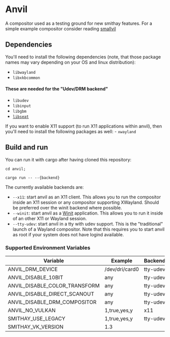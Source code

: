 # Anvil

A compositor used as a testing ground for new smithay features.
For a simple example compositor consider reading [smallvil](https://github.com/Smithay/smithay/tree/master/smallvil)

## Dependencies

You'll need to install the following dependencies (note, that those package
names may vary depending on your OS and linux distribution):

- `libwayland`
- `libxkbcommon`

#### These are needed for the "Udev/DRM backend"

- `libudev`
- `libinput`
- `libgbm`
- [`libseat`](https://git.sr.ht/~kennylevinsen/seatd)

If you want to enable X11 support (to run X11 applications within anvil),
then you'll need to install the following packages as well:
    - `xwayland`

## Build and run

You can run it with cargo after having cloned this repository:

```
cd anvil;

cargo run -- --{backend}
```

The currently available backends are:

- `--x11`: start anvil as an X11 client. This allows you to run the compositor inside an X11 session or any compositor supporting XWayland. Should be preferred over the winit backend where possible.
- `--winit`: start anvil as a [Winit](https://github.com/tomaka/winit) application. This allows you to run it
  inside of an other X11 or Wayland session.
- `--tty-udev`: start anvil in a tty with udev support. This is the "traditional" launch of a Wayland
  compositor. Note that this requires you to start anvil as root if your system does not have logind
  available.

### Supported Environment Variables

| Variable                      | Example         | Backends  |
|-------------------------------|-----------------|-----------|
| ANVIL_DRM_DEVICE              | /dev/dri/card0  | tty-udev  |
| ANVIL_DISABLE_10BIT           | any             | tty-udev  |
| ANVIL_DISABLE_COLOR_TRANSFORM | any             | tty-udev  |
| ANVIL_DISABLE_DIRECT_SCANOUT  | any             | tty-udev  |
| ANVIL_DISABLE_DRM_COMPOSITOR  | any             | tty-udev  |
| ANVIL_NO_VULKAN               | 1,true,yes,y    | x11       |
| SMITHAY_USE_LEGACY            | 1,true,yes,y    | tty-udev  |
| SMITHAY_VK_VERSION            | 1.3             |           |
